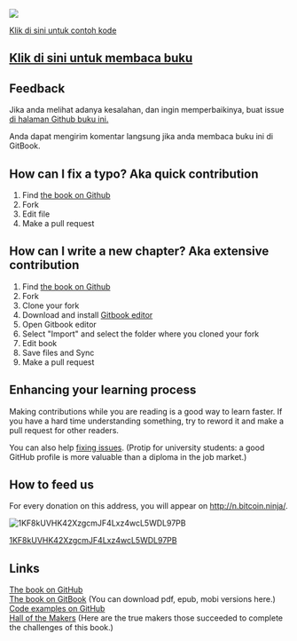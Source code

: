 ![](assets/ProgrammingBlockchain.png)

[Klik di sini untuk contoh kode](https://github.com/ProgrammingBlockchain/ProgrammingBlockchainCodeExamples/)

## [Klik di sini untuk membaca buku](https://programmingblockchain.gitbooks.io/programmingblockchain/content/)

## Feedback

Jika anda melihat adanya kesalahan, dan ingin memperbaikinya, buat issue [di halaman Github buku ini.](https://github.com/eb-ina/ProgrammingBlockchain)

Anda dapat mengirim komentar langsung jika anda membaca buku ini di GitBook.

## How can I fix a typo? Aka quick contribution

1. Find [the book on Github](https://github.com/ProgrammingBlockchain/ProgrammingBlockchain)
2. Fork
3. Edit file
4. Make a pull request

## How can I write a new chapter? Aka extensive contribution

1. Find [the book on Github](https://github.com/ProgrammingBlockchain/ProgrammingBlockchain)
2. Fork
3. Clone your fork
4. Download and install [Gitbook editor](https://www.gitbook.com/)
5. Open Gitbook editor
6. Select "Import" and select the folder where you cloned your fork
7. Edit book
8. Save files and Sync
9. Make a pull request

## Enhancing your learning process

Making contributions while you are reading is a good way to learn faster. If you have a hard time understanding something, try to reword it and make a pull request for other readers.

You can also help [fixing issues](https://github.com/ProgrammingBlockchain/ProgrammingBlockchain/issues). \(Protip for university students: a good GitHub profile is more valuable than a diploma in the job market.\)

## How to feed us

For every donation on this address, you will appear on [http:\/\/n.bitcoin.ninja\/](http://n.bitcoin.ninja/).

![1KF8kUVHK42XzgcmJF4Lxz4wcL5WDL97PB](assets/BookQr.png)

[1KF8kUVHK42XzgcmJF4Lxz4wcL5WDL97PB](https://www.smartbit.com.au/address/1KF8kUVHK42XzgcmJF4Lxz4wcL5WDL97PB)

## Links

[The book on GitHub](https://github.com/ProgrammingBlockchain/ProgrammingBlockchain)  
[The book on GitBook](https://www.gitbook.com/book/programmingblockchain/programmingblockchain) \(You can download pdf, epub, mobi versions here.\)  
[Code examples on GitHub](https://github.com/ProgrammingBlockchain/ProgrammingBlockchainCodeExamples/)  
[Hall of the Makers](http://n.bitcoin.ninja/) \(Here are the true makers those succeeded to complete the challenges of this book.\)

